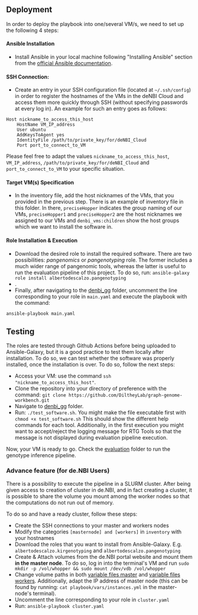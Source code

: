 ## Deployment

In order to deploy the playbook into one/several VM/s, we need to set up the following 4 steps:

#### Ansible Installation 
- Install Ansible in your local machine following "Installing Ansible" section from the [official Ansible documentation](https://docs.ansible.com/ansible/latest/installation_guide/intro_installation.html).

#### SSH Connection: 
- Create an entry in your SSH configuration file (located at `~/.ssh/config`) in order to register the hostnames of the VMs in the deNBI Cloud and access them more quickly through SSH (without specifying passwords at every log in). An example for such an entry goes as follows:

```
Host nickname_to_access_this_host
    HostName VM_IP_address
    User ubuntu
    AddKeysToAgent yes
    IdentityFile /path/to/private_key/for/deNBI_Cloud
    Port port_to_connect_to_VM
```

Please feel free to adapt the values `nickname_to_access_this_host`, `VM_IP_address`, `/path/to/private_key/for/deNBI_Cloud` and `port_to_connect_to_VM` to your specific situation.   

#### Target VM(s) Specification
- In the inventory file, add the host nicknames of the VMs, that you provided in the previous step. There is an example of inventory file in this folder. In there, `preciseHopper` indicates the group naming of our VMs, `preciseHopper1` and `preciseHopper2` are the host nicknames we assigned to our VMs and `denbi_vms:children` show the host groups which we want to install the software in.

#### Role Installation & Execution
- Download the desired role to install the required software. There are two possibilities: *pangenomics* or *pangenotyping* role. The former includes a much wider range of pangenomic tools, whereas the latter is useful to run the evaluation pipeline of this project. To do so, run: `ansible-galaxy role install albertodescalzo.pangenotyping` 
- .
- Finally, after navigating to the [denbi_gg](https://github.com/DiltheyLab/graph-genome-workbench/tree/master/denbi_gg) folder, uncomment the line corresponding to your role in `main.yaml` and execute the playbook with the command:

`ansible-playbook main.yaml`

## Testing

The roles are tested through Github Actions before being uploaded to Ansible-Galaxy, but it is a good practice to test them locally after installation. To do so, we can test whether the software was properly installed, once the installation is over. To do so, follow the next steps:
- Access your VM: use the command `ssh "nickname_to_access_this_host"`.
- Clone the repository into your directory of preference with the command: `git clone https://github.com/DiltheyLab/graph-genome-workbench.git`
- Navigate to [denbi_gg](https://github.com/DiltheyLab/graph-genome-workbench/tree/master/denbi_gg) folder.
- Run: `./test_software.sh`. You might make the file executable first with `chmod +x test_software.sh`  This should show the different help commands for each tool. Additionally, in the first execution you might want to accept/reject the logging message for RTG Tools so that the message is not displayed during evaluation pipeline execution.


Now, your VM is ready to go. Check the [evaluation](https://github.com/DiltheyLab/graph-genome-workbench/tree/master/evaluation_pangenie) folder to run the genotype inference pipeline.


### Advance feature (for de.NBI Users)

There is a possibility to execute the pipeline in a SLURM cluster. After being given access to creation of cluster in de.NBI, and in fact creating a cluster, it is possible to share the volume you mount among the worker nodes so that the computations do not run out of memory.

To do so and have a ready cluster, follow these steps:
- Create the SSH connections to your master and workers nodes
- Modify the categories `[masternode] and [workers]` in `inventory` with your hostnames
- Download the roles that you want to install from Ansible-Galaxy. E.g. `albertodescalzo.kirgenotyping` and `albertodescalzo.pangenotyping`
- Create & Attach volumes from the de.NBI portal website and mount them **in the master node**. To do so, log in into the terminal's VM and run `sudo mkdir -p /vol/whopper && sudo mount /dev/vdb /vol/whopper`
- Change volume paths in both [variable files master](https://github.com/DiltheyLab/graph-genome-workbench/tree/master/denbi_gg/roles/master-mount-volumes/vars/main.yaml) and [variable files workers](https://github.com/DiltheyLab/graph-genome-workbench/tree/master/denbi_gg/roles/workers-mount-volumes/vars/main.yaml). Additionally, adapt the IP address of master node (this can be found by running: `cat playbook/vars/instances.yml` in the master-node's terminal).
- Uncomment the line corresponding to your role in `cluster.yaml`
- Run: `ansible-playbook cluster.yaml`
